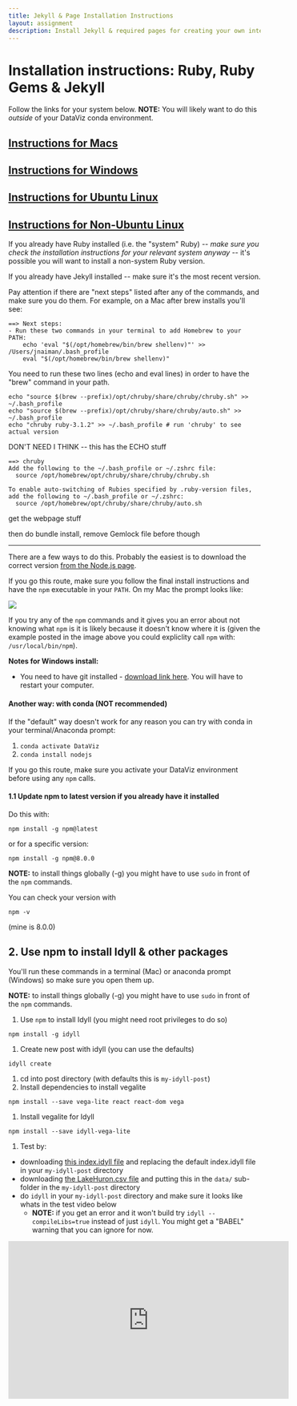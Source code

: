 ```yaml
---
title: Jekyll & Page Installation Instructions
layout: assignment
description: Install Jekyll & required pages for creating your own interactive website
---
```

 
# Installation instructions: Ruby, Ruby Gems & Jekyll

Follow the links for your system below.  **NOTE:** You will likely want to do this *outside* of your DataViz conda environment.

## [Instructions for Macs](https://jekyllrb.com/docs/installation/macos/)


## [Instructions for Windows](https://jekyllrb.com/docs/installation/windows/)

## [Instructions for Ubuntu Linux](https://jekyllrb.com/docs/installation/ubuntu/)

## [Instructions for Non-Ubuntu Linux](https://jekyllrb.com/docs/installation/other-linux/)

If you already have Ruby installed (i.e. the "system" Ruby) -- *make sure you check the installation instructions for your relevant system anyway* -- it's possible you will want to install a non-system Ruby version.

If you already have Jekyll installed -- make sure it's the most recent version.

Pay attention if there are "next steps" listed after any of the commands, and make sure you do them.  For example, on a Mac after brew installs you'll see:

```
==> Next steps:
- Run these two commands in your terminal to add Homebrew to your PATH:
    echo 'eval "$(/opt/homebrew/bin/brew shellenv)"' >> /Users/jnaiman/.bash_profile
    eval "$(/opt/homebrew/bin/brew shellenv)"
```

You need to run these two lines (echo and eval lines) in order to have the "brew" command in your path.

```
echo "source $(brew --prefix)/opt/chruby/share/chruby/chruby.sh" >> ~/.bash_profile
echo "source $(brew --prefix)/opt/chruby/share/chruby/auto.sh" >> ~/.bash_profile
echo "chruby ruby-3.1.2" >> ~/.bash_profile # run 'chruby' to see actual version
```


DON'T NEED I THINK -- this has the ECHO stuff
```
==> chruby
Add the following to the ~/.bash_profile or ~/.zshrc file:
  source /opt/homebrew/opt/chruby/share/chruby/chruby.sh

To enable auto-switching of Rubies specified by .ruby-version files,
add the following to ~/.bash_profile or ~/.zshrc:
  source /opt/homebrew/opt/chruby/share/chruby/auto.sh
```

get the webpage stuff

then do bundle install, remove Gemlock file before though

----------

There are a few ways to do this.  Probably the easiest is to download the correct version [from the Node.js page](https://nodejs.org/en/download/).

If you go this route, make sure you follow the final install instructions and have the `npm` executable in your `PATH`.  On my Mac the prompt looks like:

<img src="https://raw.githubusercontent.com/UIUC-iSchool-DataViz/is445AOG_fall2020/master/week10/images/nodejspat.png">

If you try any of the `npm` commands and it gives you an error about not knowing what `npm` is it is likely because it doesn't know where it is (given the example posted in the image above you could expliclity call `npm` with: `/usr/local/bin/npm`).

**Notes for Windows install:**
 * You need to have git installed - <a href="https://git-scm.com/">download link here</a>.  You will have to restart your computer.


#### Another way: with conda (NOT recommended)

If the "default" way doesn't work for any reason you can try with conda in your terminal/Anaconda prompt:
 1. `conda activate DataViz`
 1. `conda install nodejs`
 
If you go this route, make sure you activate your DataViz environment before using any `npm` calls.

#### 1.1 Update npm to latest version if you already have it installed

Do this with:
```
npm install -g npm@latest
```
or for a specific version:
```
npm install -g npm@8.0.0
```

**NOTE:** to install things globally (-g) you might have to use `sudo` in front of the `npm` commands.

You can check your version with

```
npm -v
```
(mine is 8.0.0)


## 2. Use npm to install Idyll & other packages

You'll run these commands in a terminal (Mac) or anaconda prompt (Windows) so make sure you open them up.

**NOTE:** to install things globally (-g) you might have to use `sudo` in front of the `npm` commands.

1. Use `npm` to install Idyll (you might need root privileges to do so)
```
npm install -g idyll
```

1. Create new post with idyll (you can use the defaults)
```
idyll create
```
1. cd into post directory (with defaults this is `my-idyll-post`)
1. Install dependencies to install vegalite
```
npm install --save vega-lite react react-dom vega
```
1. Install vegalite for Idyll
```
npm install --save idyll-vega-lite
```
1. Test by:
  * downloading [this index.idyll file](https://raw.githubusercontent.com/UIUC-iSchool-DataViz/is445_spring2021/master/week10/index.idyll) and replacing the default index.idyll file in your `my-idyll-post` directory
  * downloading [the LakeHuron.csv file](https://raw.githubusercontent.com/UIUC-iSchool-DataViz/is445_spring2021/master/week10/data/LakeHuron.csv) and putting this in the `data/` sub-folder in the `my-idyll-post` directory
  * do `idyll` in your `my-idyll-post` directory and make sure it looks like whats in the test video below
     * **NOTE:** if you get an error and it won't build try `idyll --compileLibs=true` instead of just `idyll`.  You might get a "BABEL" warning that you can ignore for now.
  
<iframe width="560" height="315" src="https://www.youtube.com/embed/J_w9kowGkIs?rel=0" frameborder="0" allow="accelerometer; autoplay; encrypted-media; gyroscope; picture-in-picture" allowfullscreen></iframe>

